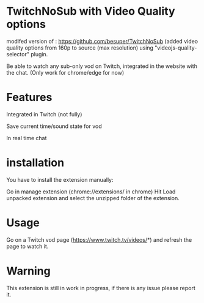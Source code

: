 # TwitchNoSub with Video Quality options

modifed version of : https://github.com/besuper/TwitchNoSub
(added video quality options from 160p to source (max resolution) using "videojs-quality-selector" plugin.

Be able to watch any sub-only vod on Twitch, integrated in the website with the chat. (Only work for chrome/edge for now)

# Features
Integrated in Twitch (not fully)

Save current time/sound state for vod

In real time chat

# installation
You have to install the extension manually:

Go in manage extension (chrome://extensions/ in chrome)
Hit Load unpacked extension and select the unzipped folder of the extension.

# Usage
Go on a Twitch vod page (https://www.twitch.tv/videos/*) and refresh the page to watch it.

# Warning
This extension is still in work in progress, if there is any issue please report it.
